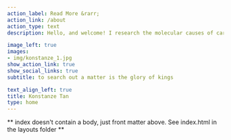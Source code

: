 ```yaml
---
action_label: Read More &rarr;
action_link: /about
action_type: text
description: Hello, and welcome! I research the molecular causes of cardiovascular disease. I focus on DNA methylation, a mark sitting atop our DNA, that's influenced by our lifestyles, genetics, and more. I am a graduate student the Lee Kong Chian School of Medicine, where I am learning how to apply various statistical and computational tools to interrogate, interpret and integrate clues from large datasets to understand how changes in DNA methylation can impact disease. When I am not working on my thesis, I simply enjoy writing about the many things that I’ve been privileged to learn and experience.

image_left: true
images:
- img/konstanze_1.jpg
show_action_link: true
show_social_links: true
subtitle: to search out a matter is the glory of kings 

text_align_left: true
title: Konstanze Tan
type: home
---
```


** index doesn't contain a body, just front matter above.
See index.html in the layouts folder **
